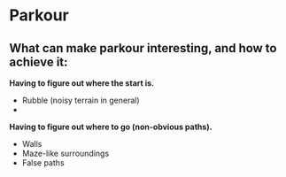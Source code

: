 # Parkour

## What can make parkour interesting, and how to achieve it:

**Having to figure out where the start is.**
- Rubble (noisy terrain in general)
-

**Having to figure out where to go (non-obvious paths).**
- Walls
- Maze-like surroundings
- False paths

